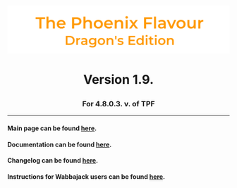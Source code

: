 ![image](images/Banner.png)
# <p align="center">Version 1.9.</p>
### <p align="center">For 4.8.0.3. v. of TPF</p>

---

#### Main page can be found [here](https://www.nexusmods.com/skyrimspecialedition/mods/51973).

#### Documentation can be found [here](DOCUMENTATION.md).

#### Changelog can be found [here](CHANGELOG.md).

#### Instructions for Wabbajack users can be found [here](WABBAJACK.md).
